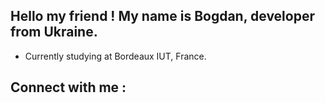 
## Hello my friend ! My name is Bogdan, developer from Ukraine. 
- Currently studying at Bordeaux IUT, France.
## Connect with me : 


